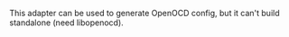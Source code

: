 This adapter can be used to generate OpenOCD config, but it can't build standalone (need libopenocd).
